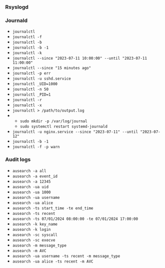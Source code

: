### Rsyslogd


### 


### Journald
* `journalctl`
* `journalctl -f`
* `journalctl -b`
* `journalctl -b -1`
* `journalctl -k`
* `journalctl --since "2023-07-11 10:00:00" --until "2023-07-11 11:00:00"`
* `journalctl --since "15 minutes ago"`
* `journalctl -p err`
* `journalctl -u sshd.service`
* `journalctl _UID=1000`
* `journalctl -n 50`
* `journalctl _PID=1`
* `journalctl -r`
* `journalctl -x`
* `journalctl > /path/to/output.log`
* 
    * `sudo mkdir -p /var/log/journal`
    * `sudo systemctl restart systemd-journald`
* `journalctl -u nginx.service --since "2023-07-11" --until "2023-07-12"`
* `journalctl -b -1`
* `journalctl -f -p warn`


### Audit logs
* `ausearch -a all`
* `ausearch -a event_id`
* `ausearch -a 12345`
* `ausearch -ua uid`
* `ausearch -ua 1000`
* `ausearch -ua username`
* `ausearch -ua alice`
* `ausearch -ts start_time -te end_time`
* `ausearch -ts recent`
* `ausearch -ts 07/01/2024 08:00:00 -te 07/01/2024 17:00:00`
* `ausearch -k key_name`
* `ausearch -k login`
* `ausearch -sc syscall`
* `ausearch -sc execve`
* `ausearch -m message_type`
* `ausearch -m AVC`
* `ausearch -ua username -ts recent -m message_type`
* `ausearch -ua alice -ts recent -m AVC`
